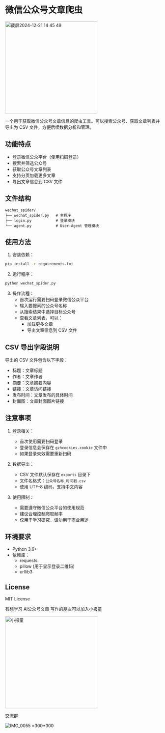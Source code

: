 # 微信公众号文章爬虫
<img width="300" alt="截屏2024-12-21 14 45 49" src="https://github.com/user-attachments/assets/3506502c-e162-42a0-933a-0b27f3844cc6" />

一个用于获取微信公众号文章信息的爬虫工具。可以搜索公众号、获取文章列表并导出为 CSV 文件，方便后续数据分析和管理。

## 功能特点

- 登录微信公众平台（使用扫码登录）
- 搜索并筛选公众号
- 获取公众号文章列表
- 支持分页加载更多文章
- 导出文章信息到 CSV 文件

## 文件结构

```
wechat_spider/
├── wechat_spider.py   # 主程序
├── login.py           # 登录模块
└── agent.py           # User-Agent 管理模块
```

## 使用方法

1. 安装依赖：
```bash
pip install -r requirements.txt
```

2. 运行程序：
```bash
python wechat_spider.py
```

3. 操作流程：
   - 首次运行需要扫码登录微信公众平台
   - 输入要搜索的公众号名称
   - 从搜索结果中选择目标公众号
   - 查看文章列表，可以：
     - 加载更多文章
     - 导出文章信息到 CSV 文件

## CSV 导出字段说明

导出的 CSV 文件包含以下字段：
- 标题：文章标题
- 作者：文章作者
- 摘要：文章摘要内容
- 链接：文章访问链接
- 发布时间：文章发布的具体时间
- 封面图：文章封面图片链接

## 注意事项

1. 登录相关：
   - 首次使用需要扫码登录
   - 登录信息会保存在 `gzhcookies.cookie` 文件中
   - 如果登录失效需要重新扫码

2. 数据导出：
   - CSV 文件默认保存在 `exports` 目录下
   - 文件名格式：`公众号名称_时间戳.csv`
   - 使用 UTF-8 编码，支持中文内容

3. 使用限制：
   - 需要遵守微信公众平台的使用规范
   - 建议合理控制爬取频率
   - 仅用于学习研究，请勿用于商业用途

## 环境要求

- Python 3.6+
- 依赖库：
  - requests
  - pillow (用于显示登录二维码)
  - urllib3

## License

MIT License

有想学习 AI公众号文章 写作的朋友可以加入小报童

<img width="300" alt="小报童" src="https://github.com/user-attachments/assets/4cfc78d7-e99d-447e-9cc6-24ac09315236" />

交流群

![IMG_0055](https://github.com/user-attachments/assets/ee2c03f7-29b5-482a-88af-1f95ee85b592) =300*300


